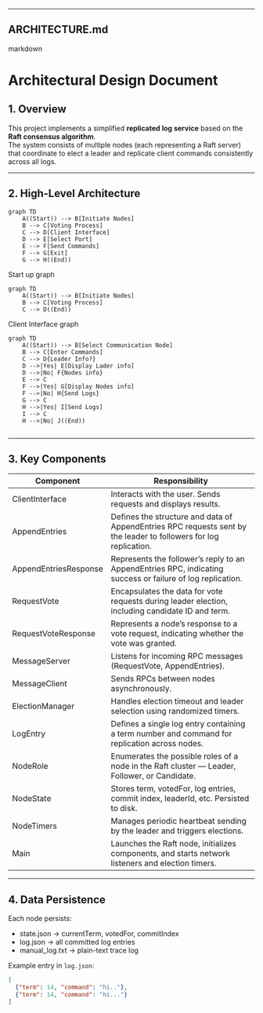 
---

## **ARCHITECTURE.md**

markdown
# Architectural Design Document

## 1. Overview

This project implements a simplified **replicated log service** based on the **Raft consensus algorithm**.  
The system consists of multiple nodes (each representing a Raft server) that coordinate to elect a leader and replicate client commands consistently across all logs.

---

## 2. High-Level Architecture

```mermaid
graph TD
    A((Start)) --> B[Initiate Nodes]
    B --> C[Voting Process]
    C --> D[Client Interface]
    D --> E[Select Port]
    E --> F[Send Commands]
    F --> G[Exit]
    G --> H((End))
```
Start up graph

```mermaid
graph TD
    A((Start)) --> B[Initiate Nodes]
    B --> C[Voting Process]
    C --> D((End))
```
Client Interface graph

```mermaid
graph TD
    A((Start)) --> B[Select Communication Node]
    B --> C[Enter Commands]
    C --> D{Leader Info?}
    D -->|Yes| E[Display Lader info]
    D -->|No| F{Nodes info}
    E --> C
    F -->|Yes| G[Display Nodes info]
    F -->|No| H{Send Logs}
    G --> C
    H -->|Yes| I[Send Logs]
    I --> C
    H -->|No| J((End))
  
```

---

## 3. Key Components

| Component | Responsibility |
|------------|----------------|
| ClientInterface | Interacts with the user. Sends requests and displays results. |
| AppendEntries | Defines the structure and data of AppendEntries RPC requests sent by the leader to followers for log replication. |
| AppendEntriesResponse | Represents the follower’s reply to an AppendEntries RPC, indicating success or failure of log replication. |
| RequestVote | Encapsulates the data for vote requests during leader election, including candidate ID and term. |
| RequestVoteResponse | Represents a node’s response to a vote request, indicating whether the vote was granted. |
| MessageServer | Listens for incoming RPC messages (RequestVote, AppendEntries). |
| MessageClient | Sends RPCs between nodes asynchronously. |
| ElectionManager | Handles election timeout and leader selection using randomized timers. |
| LogEntry | Defines a single log entry containing a term number and command for replication across nodes. |
| NodeRole | Enumerates the possible roles of a node in the Raft cluster — Leader, Follower, or Candidate. |
| NodeState | Stores term, votedFor, log entries, commit index, leaderId, etc. Persisted to disk. |
| NodeTimers | Manages periodic heartbeat sending by the leader and triggers elections. |
| Main | Launches the Raft node, initializes components, and starts network listeners and election timers. |
---

## 4. Data Persistence

Each node persists:
- state.json → currentTerm, votedFor, commitIndex
- log.json → all committed log entries
- manual_log.txt → plain-text trace log

Example entry in `log.json`:
```json
[
  {"term": 14, "command": "hi.."},
  {"term": 14, "command": "hi..."}
]
